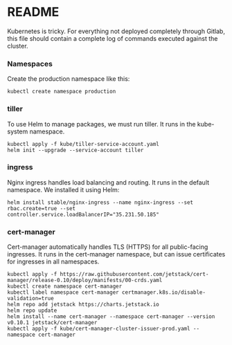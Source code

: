 # README

Kubernetes is tricky. For everything not deployed completely through Gitlab, this file should contain a complete log of commands executed against the cluster.

### Namespaces

Create the production namespace like this:

    kubectl create namespace production

### tiller

To use Helm to manage packages, we must run tiller. It runs in the kube-system namespace.

    kubectl apply -f kube/tiller-service-account.yaml
    helm init --upgrade --service-account tiller

### ingress

Nginx ingress handles load balancing and routing. It runs in the default namespace. We installed it using Helm:

    helm install stable/nginx-ingress --name nginx-ingress --set rbac.create=true --set controller.service.loadBalancerIP="35.231.50.185"

### cert-manager

Cert-manager automatically handles TLS (HTTPS) for all public-facing ingresses. It runs in the cert-manager namespace, but can issue certificates for ingresses in all namespaces.

    kubectl apply -f https://raw.githubusercontent.com/jetstack/cert-manager/release-0.10/deploy/manifests/00-crds.yaml
    kubectl create namespace cert-manager
    kubectl label namespace cert-manager certmanager.k8s.io/disable-validation=true
    helm repo add jetstack https://charts.jetstack.io
    helm repo update
    helm install --name cert-manager --namespace cert-manager --version v0.10.1 jetstack/cert-manager
    kubectl apply -f kube/cert-manager-cluster-issuer-prod.yaml --namespace cert-manager
